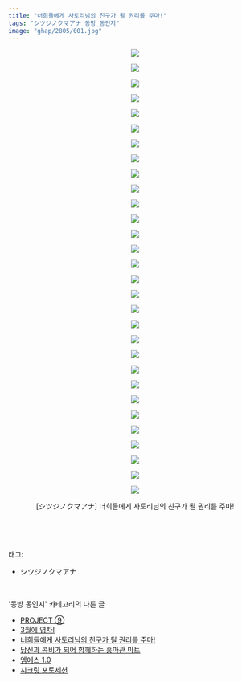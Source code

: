 ```yaml
---
title: "너희들에게 사토리님의 친구가 될 권리를 주마!"
tags: "シツジノクマアナ 동방_동인지"
image: "ghap/2805/001.jpg"
---
```

<div class="article">
<p style="text-align: center; clear: none; float: none;"><img src="{{ site.nasurl }}/ghap/2805/001.jpg"/></p>
<p style="text-align: center; clear: none; float: none;"><img src="{{ site.nasurl }}/ghap/2805/002.jpg"/></p>
<p style="text-align: center; clear: none; float: none;"><img src="{{ site.nasurl }}/ghap/2805/003.jpg"/></p>
<p style="text-align: center; clear: none; float: none;"><img src="{{ site.nasurl }}/ghap/2805/004.jpg"/></p>
<p style="text-align: center; clear: none; float: none;"><img src="{{ site.nasurl }}/ghap/2805/005.jpg"/></p>
<p style="text-align: center; clear: none; float: none;"><img src="{{ site.nasurl }}/ghap/2805/006.jpg"/></p>
<p style="text-align: center; clear: none; float: none;"><img src="{{ site.nasurl }}/ghap/2805/007.jpg"/></p>
<p style="text-align: center; clear: none; float: none;"><img src="{{ site.nasurl }}/ghap/2805/008.jpg"/></p>
<p style="text-align: center; clear: none; float: none;"><img src="{{ site.nasurl }}/ghap/2805/009.jpg"/></p>
<p style="text-align: center; clear: none; float: none;"><img src="{{ site.nasurl }}/ghap/2805/010.jpg"/></p>
<p style="text-align: center; clear: none; float: none;"><img src="{{ site.nasurl }}/ghap/2805/011.jpg"/></p>
<p style="text-align: center; clear: none; float: none;"><img src="{{ site.nasurl }}/ghap/2805/012.jpg"/></p>
<p style="text-align: center; clear: none; float: none;"><img src="{{ site.nasurl }}/ghap/2805/013.jpg"/></p>
<p style="text-align: center; clear: none; float: none;"><img src="{{ site.nasurl }}/ghap/2805/014.jpg"/></p>
<p style="text-align: center; clear: none; float: none;"><img src="{{ site.nasurl }}/ghap/2805/015.jpg"/></p>
<p style="text-align: center; clear: none; float: none;"><img src="{{ site.nasurl }}/ghap/2805/016.jpg"/></p>
<p style="text-align: center; clear: none; float: none;"><img src="{{ site.nasurl }}/ghap/2805/017.jpg"/></p>
<p style="text-align: center; clear: none; float: none;"><img src="{{ site.nasurl }}/ghap/2805/018.jpg"/></p>
<p style="text-align: center; clear: none; float: none;"><img src="{{ site.nasurl }}/ghap/2805/019.jpg"/></p>
<p style="text-align: center; clear: none; float: none;"><img src="{{ site.nasurl }}/ghap/2805/020.jpg"/></p>
<p style="text-align: center; clear: none; float: none;"><img src="{{ site.nasurl }}/ghap/2805/021.jpg"/></p>
<p style="text-align: center; clear: none; float: none;"><img src="{{ site.nasurl }}/ghap/2805/022.jpg"/></p>
<p style="text-align: center; clear: none; float: none;"><img src="{{ site.nasurl }}/ghap/2805/023.jpg"/></p>
<p style="text-align: center; clear: none; float: none;"><img src="{{ site.nasurl }}/ghap/2805/024.jpg"/></p>
<p style="text-align: center; clear: none; float: none;"><img src="{{ site.nasurl }}/ghap/2805/025.jpg"/></p>
<p style="text-align: center; clear: none; float: none;"><img src="{{ site.nasurl }}/ghap/2805/026.jpg"/></p>
<p style="text-align: center; clear: none; float: none;"><img src="{{ site.nasurl }}/ghap/2805/027.jpg"/></p>
<p style="text-align: center; clear: none; float: none;"><img src="{{ site.nasurl }}/ghap/2805/028.jpg"/></p>
<p style="text-align: center; clear: none; float: none;"><img src="{{ site.nasurl }}/ghap/2805/029.jpg"/></p>
<p style="text-align: center; clear: none; float: none;"><img src="{{ site.nasurl }}/ghap/2805/030.jpg"/></p>
<p style="text-align: center; clear: none; float: none;">[シツジノクマアナ] 너희들에게 사토리님의 친구가 될 권리를 주마!</p>
<p><br/></p>
</div><br/>
<div class="tagTrail">
<p>태그: </p>
<ul>
<li>シツジノクマアナ</li>
</ul>
</div><br/>
<div class="another">
<p>'동방 동인지' 카테고리의 다른 글</p>
<ul>
<li><a href="/2016-12-01-ghap_2807">PROJECT ⑨</a></li>
<li><a href="/2016-12-01-ghap_2806">3월에 영차!</a></li>
<li><a href="/2016-12-01-ghap_2805">너희들에게 사토리님의 친구가 될 권리를 주마!</a></li>
<li><a href="/2016-12-01-ghap_2804">당신과 콤비가 되어 함께하는 홍마관 마트</a></li>
<li><a href="/2016-12-01-ghap_2803">엠에스 1.0</a></li>
<li><a href="/2016-12-01-ghap_2802">시크릿 포토세션</a></li>
</ul>
</div><br/>
<div class="cb_module cb_fluid">
<div class="cb_wrt cb_profile">
</div><!-- commentList close -->
</div><br/>
